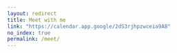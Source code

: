 ```yaml
---
layout: redirect
title: Meet with me
link: "https://calendar.app.google/2dS3rjhpzwceia9A8"
no_index: true
permalink: /meet/
---
```

